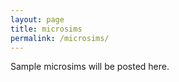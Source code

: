 ```yaml
---
layout: page
title: microsims
permalink: /microsims/
---
```


Sample microsims will be posted here.
